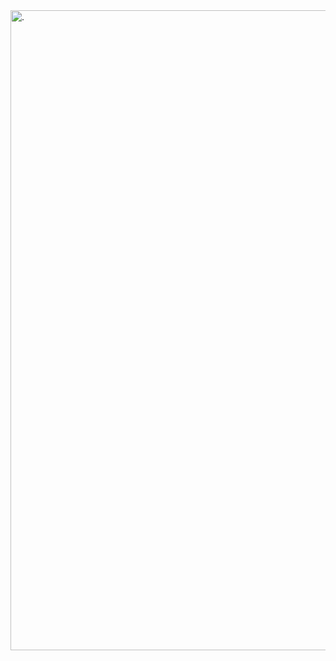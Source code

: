 <div style="position: relative">
  <img src="assets/C++ (1).gif" alt="." style="width: 1024px"/>
</div>
